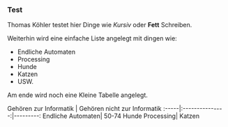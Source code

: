 ### Test

Thomas Köhler testet hier Dinge wie *Kursiv* oder **Fett** Schreiben.

Weiterhin wird eine einfache Liste angelegt mit dingen wie:
 * Endliche Automaten
 * Processing
 * Hunde
 * Katzen
 * USW.

Am ende wird noch eine Kleine Tabelle angelegt.

Gehören zur Informatik    |   Gehören nicht zur Informatik
:-----|:---------------:|---------:
Endliche Automaten| 50-74 Hunde
Processing| Katzen
